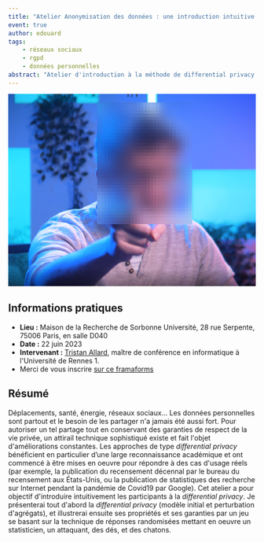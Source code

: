 ```yaml
---
title: "Atelier Anonymisation des données : une introduction intuitive à la differential privacy"
event: true
author: edouard
tags:
    - réseaux sociaux
    - rgpd
    - données personnelles
abstract: "Atelier d'introduction à la méthode de differential privacy pour utiliser des données personnelles en recherche, animé par Tristan Allard."
---
```


![](anonyme.png)

## Informations pratiques

- **Lieu :** Maison de la Recherche de Sorbonne Université, 28 rue Serpente, 75006 Paris, en salle D040
- **Date :** 22 juin 2023
- **Intervenant :** [Tristan Allard](https://people.irisa.fr/Tristan.Allard/), maître de conférence en informatique à l'Université de Rennes 1. 
- Merci de vous inscrire [sur ce framaforms](https://framaforms.org/inscription-atelier-anonymisation-des-donnees-une-introduction-intuitive-a-la-differential-privacy)

## Résumé

Déplacements, santé, énergie, réseaux sociaux... Les données personnelles sont partout et le besoin de les partager n'a jamais été aussi fort. Pour autoriser un tel partage tout en conservant des garanties de respect de la vie privée, un attirail technique sophistiqué existe et fait l'objet d'améliorations constantes. Les approches de type *differential privacy* bénéficient en particulier d’une large reconnaissance académique et ont commencé à être mises en oeuvre pour répondre à des cas d'usage réels (par exemple, la publication du recensement décennal par le bureau du recensement aux États-Unis, ou la publication de statistiques des recherche sur Internet pendant la pandémie de Covid19 par Google). Cet atelier a pour objectif d'introduire intuitivement les participants à la *differential privacy*. Je présenterai tout d'abord la *differential privacy* (modèle initial et perturbation d'agrégats), et illustrerai ensuite ses propriétés et ses garanties par un jeu se basant sur la technique de réponses randomisées mettant en oeuvre un statisticien, un attaquant, des dés, et des chatons.